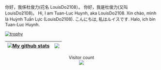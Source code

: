 你好，我係杜俊力(花名 LouisDo2108）。
你好，我是杜俊力(又叫 LouisDo2108)。
Hi, I am Tuan-Luc Huynh, aka LouisDo2108.
Xin chào, mình là Huỳnh Tuấn Lực (LouisDo2108).
こんにちは, 私はルイスです.
Halo, ich bin Tuan-Luc Huynh.

[![trophy](https://github-profile-trophy.vercel.app/?username=LouisDo2108&theme=onedark)](https://github.com/LouisDo2108/github-profile-trophy)

| <a href="https://github.com/anuraghazra/github-readme-stats"><img align="center" src="https://github-readme-stats.vercel.app/api?username=LouisDo2108&show_icons=true&include_all_commits=true&theme=buefy&hide_border=true" alt="My github stats" /></a> | <a href="https://github.com/anuraghazra/github-readme-stats"><img align="center" src="https://github-readme-stats.vercel.app/api/top-langs/?username=LouisDo2108&layout=compact&theme=buefy&hide_border=true" /></a> |
| ------------- | ------------- |

<p align="center"> 
  Visitor count<br>
  <img src="https://profile-counter.glitch.me/LouisDo2108/count.svg" />
</p>
